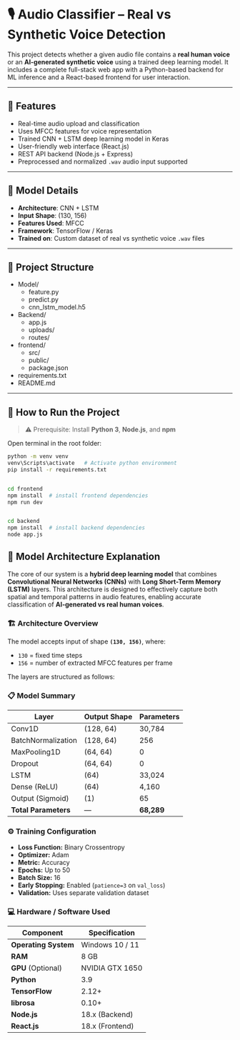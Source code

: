# 🎙️ Audio Classifier – Real vs Synthetic Voice Detection

This project detects whether a given audio file contains a **real human voice** or an **AI-generated synthetic voice** using a trained deep learning model. It includes a complete full-stack web app with a Python-based backend for ML inference and a React-based frontend for user interaction.

---

## 📌 Features

- Real-time audio upload and classification
- Uses MFCC features for voice representation
- Trained CNN + LSTM deep learning model in Keras
- User-friendly web interface (React.js)
- REST API backend (Node.js + Express)
- Preprocessed and normalized `.wav` audio input supported

---

## 🧠 Model Details

- **Architecture**: CNN + LSTM
- **Input Shape**: (130, 156)
- **Features Used**: MFCC
- **Framework**: TensorFlow / Keras
- **Trained on**: Custom dataset of real vs synthetic voice `.wav` files

---

## 📁 Project Structure


- Model/
  - feature.py
  - predict.py
  - cnn_lstm_model.h5
- Backend/
  - app.js
  - uploads/
  - routes/
- frontend/
  - src/
  - public/
  - package.json
- requirements.txt
- README.md





---

## 🚀 How to Run the Project

> ⚠️ Prerequisite: Install **Python 3**, **Node.js**, and **npm**



Open terminal in the root folder:

```bash
python -m venv venv
venv\Scripts\activate   # Activate python environment 
pip install -r requirements.txt


cd frontend
npm install  # install frontend dependencies 
npm run dev


cd backend
npm install  # install backend dependencies 
node app.js
```


## 🧠 Model Architecture Explanation

The core of our system is a **hybrid deep learning model** that combines **Convolutional Neural Networks (CNNs)** with **Long Short-Term Memory (LSTM)** layers. This architecture is designed to effectively capture both spatial and temporal patterns in audio features, enabling accurate classification of **AI-generated vs real human voices**.

### 🏗️ Architecture Overview

The model accepts input of shape **`(130, 156)`**, where:
- `130` = fixed time steps
- `156` = number of extracted MFCC features per frame

The layers are structured as follows:


### 📋 Model Summary

| Layer               | Output Shape | Parameters |
|--------------------|--------------|------------|
| Conv1D             | (128, 64)    | 30,784     |
| BatchNormalization | (128, 64)    | 256        |
| MaxPooling1D       | (64, 64)     | 0          |
| Dropout            | (64, 64)     | 0          |
| LSTM               | (64)         | 33,024     |
| Dense (ReLU)       | (64)         | 4,160      |
| Output (Sigmoid)   | (1)          | 65         |
| **Total Parameters**| —            | **68,289** |

### ⚙️ Training Configuration

- **Loss Function:** Binary Crossentropy  
- **Optimizer:** Adam  
- **Metric:** Accuracy  
- **Epochs:** Up to 50  
- **Batch Size:** 16  
- **Early Stopping:** Enabled (`patience=3` on `val_loss`)  
- **Validation:** Uses separate validation dataset

### 💻 Hardware / Software Used

| Component             | Specification                |
|----------------------|------------------------------|
| **Operating System** | Windows 10 / 11              |
| **RAM**              | 8 GB                         |
| **GPU** (Optional)   | NVIDIA GTX 1650              |
| **Python**           | 3.9                          |
| **TensorFlow**       | 2.12+                        |
| **librosa**          | 0.10+                        |
| **Node.js**          | 18.x (Backend)               |
| **React.js**         | 18.x (Frontend)              |
